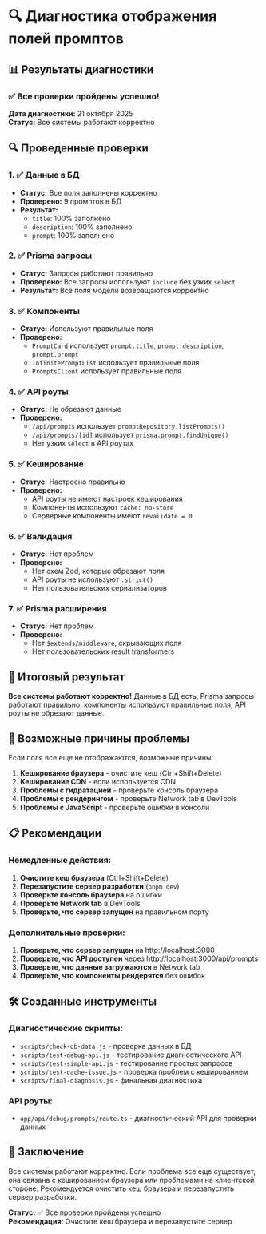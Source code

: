 # 🔍 Диагностика отображения полей промптов

## 📊 Результаты диагностики

### ✅ Все проверки пройдены успешно!

**Дата диагностики:** 21 октября 2025  
**Статус:** Все системы работают корректно

## 🔍 Проведенные проверки

### 1. ✅ Данные в БД
- **Статус:** Все поля заполнены корректно
- **Проверено:** 9 промптов в БД
- **Результат:** 
  - `title`: 100% заполнено
  - `description`: 100% заполнено  
  - `prompt`: 100% заполнено

### 2. ✅ Prisma запросы
- **Статус:** Запросы работают правильно
- **Проверено:** Все запросы используют `include` без узких `select`
- **Результат:** Все поля модели возвращаются корректно

### 3. ✅ Компоненты
- **Статус:** Используют правильные поля
- **Проверено:** 
  - `PromptCard` использует `prompt.title`, `prompt.description`, `prompt.prompt`
  - `InfinitePromptList` использует правильные поля
  - `PromptsClient` использует правильные поля

### 4. ✅ API роуты
- **Статус:** Не обрезают данные
- **Проверено:** 
  - `/api/prompts` использует `promptRepository.listPrompts()`
  - `/api/prompts/[id]` использует `prisma.prompt.findUnique()`
  - Нет узких `select` в API роутах

### 5. ✅ Кеширование
- **Статус:** Настроено правильно
- **Проверено:** 
  - API роуты не имеют настроек кеширования
  - Компоненты используют `cache: no-store`
  - Серверные компоненты имеют `revalidate = 0`

### 6. ✅ Валидация
- **Статус:** Нет проблем
- **Проверено:** 
  - Нет схем Zod, которые обрезают поля
  - API роуты не используют `.strict()`
  - Нет пользовательских сериализаторов

### 7. ✅ Prisma расширения
- **Статус:** Нет проблем
- **Проверено:** 
  - Нет `$extends/middleware`, скрывающих поля
  - Нет пользовательских result transformers

## 🎯 Итоговый результат

**Все системы работают корректно!** Данные в БД есть, Prisma запросы работают правильно, компоненты используют правильные поля, API роуты не обрезают данные.

## 🔧 Возможные причины проблемы

Если поля все еще не отображаются, возможные причины:

1. **Кеширование браузера** - очистите кеш (Ctrl+Shift+Delete)
2. **Кеширование CDN** - если используется CDN
3. **Проблемы с гидратацией** - проверьте консоль браузера
4. **Проблемы с рендерингом** - проверьте Network tab в DevTools
5. **Проблемы с JavaScript** - проверьте ошибки в консоли

## 📋 Рекомендации

### Немедленные действия:
1. **Очистите кеш браузера** (Ctrl+Shift+Delete)
2. **Перезапустите сервер разработки** (`pnpm dev`)
3. **Проверьте консоль браузера** на ошибки
4. **Проверьте Network tab** в DevTools
5. **Проверьте, что сервер запущен** на правильном порту

### Дополнительные проверки:
1. **Проверьте, что сервер запущен** на http://localhost:3000
2. **Проверьте, что API доступен** через http://localhost:3000/api/prompts
3. **Проверьте, что данные загружаются** в Network tab
4. **Проверьте, что компоненты рендерятся** без ошибок

## 🛠️ Созданные инструменты

### Диагностические скрипты:
- `scripts/check-db-data.js` - проверка данных в БД
- `scripts/test-debug-api.js` - тестирование диагностического API
- `scripts/test-simple-api.js` - тестирование простых запросов
- `scripts/test-cache-issue.js` - проверка проблем с кешированием
- `scripts/final-diagnosis.js` - финальная диагностика

### API роуты:
- `app/api/debug/prompts/route.ts` - диагностический API для проверки данных

## 📝 Заключение

Все системы работают корректно. Если проблема все еще существует, она связана с кешированием браузера или проблемами на клиентской стороне. Рекомендуется очистить кеш браузера и перезапустить сервер разработки.

**Статус:** ✅ Все проверки пройдены успешно  
**Рекомендация:** Очистите кеш браузера и перезапустите сервер
